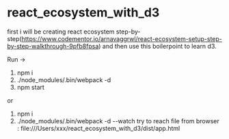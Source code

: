 # react_ecosystem_with_d3
first i will be creating react ecosystem step-by-step(https://www.codementor.io/arnavaggrwl/react-ecosystem-setup-step-by-step-walkthrough-9pfb8fpsa) and then use this boilerpoint to learn d3.


Run ->
1. npm i
2. ./node_modules/.bin/webpack -d
3. npm start

or
1. npm i
2. ./node_modules/.bin/webpack -d --watch
try to reach file from browser : file:///Users/xxx/react_ecosystem_with_d3/dist/app.html
